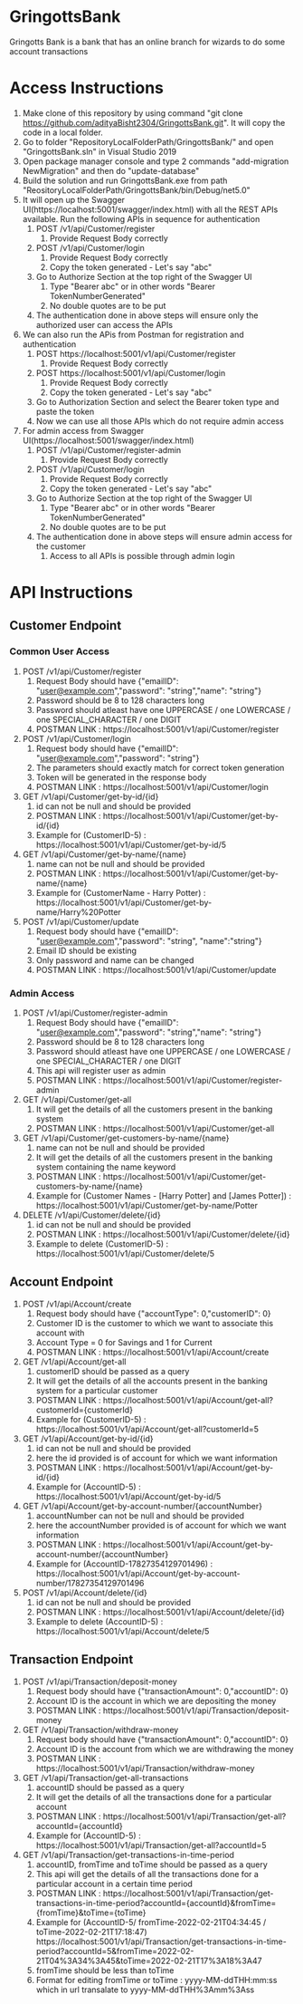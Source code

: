 # GringottsBank
Gringotts Bank is a bank that has an online branch for wizards to do some account transactions

# Access Instructions
1. Make clone of this repository by using command "git clone https://github.com/adityaBisht2304/GringottsBank.git". It will copy the code in a local folder.
2. Go to folder "RepositoryLocalFolderPath/GringottsBank/" and open "GringottsBank.sln" in Visual Studio 2019
3. Open package manager console and type 2 commands "add-migration NewMigration" and then do "update-database"
4. Build the solution and run GringottsBank.exe from path "ReositoryLocalFolderPath/GringottsBank/bin/Debug/net5.0"
5. It will open up the Swagger UI(https://localhost:5001/swagger/index.html) with all the REST APIs available. Run the following APIs in sequence for authentication
   1. POST /v1/api/Customer/register 
      1. Provide Request Body correctly
   2. POST /v1/api/Customer/login 
      1. Provide Request Body correctly
      2. Copy the token generated - Let's say "abc"
   3. Go to Authorize Section at the top right of the Swagger UI
      1. Type "Bearer abc" or in other words "Bearer TokenNumberGenerated"
      2. No double quotes are to be put
   4. The authentication done in above steps will ensure only the authorized user can access the APIs
6. We can also run the APis from Postman for registration and authentication
   1. POST https://localhost:5001/v1/api/Customer/register 
      1. Provide Request Body correctly
   2. POST https://localhost:5001/v1/api/Customer/login
      1. Provide Request Body correctly
      2. Copy the token generated - Let's say "abc"
   3. Go to Authorization Section and select the Bearer token type and paste the token
   4. Now we can use all those APIs which do not require admin access
7. For admin access from Swagger UI(https://localhost:5001/swagger/index.html)
   1. POST /v1/api/Customer/register-admin
      1. Provide Request Body correctly
   2. POST /v1/api/Customer/login 
      1. Provide Request Body correctly
      2. Copy the token generated - Let's say "abc"
   3. Go to Authorize Section at the top right of the Swagger UI
      1. Type "Bearer abc" or in other words "Bearer TokenNumberGenerated"
      2. No double quotes are to be put
   4. The authentication done in above steps will ensure admin access for the customer
      1. Access to all APIs is possible through admin login

# API Instructions
## Customer Endpoint
### Common User Access
1. POST /v1/api/Customer/register
   1. Request Body should have {"emailID": "user@example.com","password": "string","name": "string"}
   2. Password should be 8 to 128 characters long
   3. Password should atleast have one UPPERCASE / one LOWERCASE / one SPECIAL_CHARACTER / one DIGIT
   4. POSTMAN LINK : https://localhost:5001/v1/api/Customer/register
2. POST /v1/api/Customer/login
   1. Request body should have {"emailID": "user@example.com","password": "string"}
   2. The parameters should exactly match for correct token generation
   3. Token will be generated in the response body
   4. POSTMAN LINK : https://localhost:5001/v1/api/Customer/login
3. GET /v1/api/Customer/get-by-id/{id}
   1. id can not be null and should be provided
   2. POSTMAN LINK : https://localhost:5001/v1/api/Customer/get-by-id/{id}
   3. Example for (CustomerID-5) : https://localhost:5001/v1/api/Customer/get-by-id/5
4. GET /v1/api/Customer/get-by-name/{name}
   1. name can not be null and should be provided
   2. POSTMAN LINK : https://localhost:5001/v1/api/Customer/get-by-name/{name}
   3. Example for (CustomerName - Harry Potter) : https://localhost:5001/v1/api/Customer/get-by-name/Harry%20Potter
6. POST /v1/api/Customer/update
   1. Request body should have {"emailID": "user@example.com","password": "string", "name":"string"}
   2. Email ID should be existing
   3. Only password and name can be changed
   5. POSTMAN LINK : https://localhost:5001/v1/api/Customer/update

### Admin Access
1. POST /v1/api/Customer/register-admin
   1. Request Body should have {"emailID": "user@example.com","password": "string","name": "string"}
   2. Password should be 8 to 128 characters long
   3. Password should atleast have one UPPERCASE / one LOWERCASE / one SPECIAL_CHARACTER / one DIGIT
   4. This api will register user as admin
   5. POSTMAN LINK : https://localhost:5001/v1/api/Customer/register-admin
2. GET /v1/api/Customer/get-all
   1. It will get the details of all the customers present in the banking system
   2. POSTMAN LINK : https://localhost:5001/v1/api/Customer/get-all
4. GET /v1/api/Customer/get-customers-by-name/{name}
   1. name can not be null and should be provided
   2. It will get the details of all the customers present in the banking system containing the name keyword
   3. POSTMAN LINK : https://localhost:5001/v1/api/Customer/get-customers-by-name/{name}
   4. Example for (Customer Names - [Harry Potter] and [James Potter]) : https://localhost:5001/v1/api/Customer/get-by-name/Potter
5. DELETE /v1/api/Customer/delete/{id}
   1. id can not be null and should be provided
   2. POSTMAN LINK : https://localhost:5001/v1/api/Customer/delete/{id}
   3. Example to delete (CustomerID-5) : https://localhost:5001/v1/api/Customer/delete/5

## Account Endpoint
1. POST /v1/api/Account/create
   1. Request body should have {"accountType": 0,"customerID": 0}
   2. Customer ID is the customer to which we want to associate this account with
   3. Account Type = 0 for Savings and 1 for Current
   4. POSTMAN LINK : https://localhost:5001/v1/api/Account/create
2. GET /v1/api/Account/get-all
   1. customerID should be passed as a query
   2. It will get the details of all the accounts present in the banking system for a particular customer
   3. POSTMAN LINK : https://localhost:5001/v1/api/Account/get-all?customerId={customerId}
   4. Example for (CustomerID-5) :  https://localhost:5001/v1/api/Account/get-all?customerId=5
3. GET /v1/api/Account/get-by-id/{id}
   1. id can not be null and should be provided
   2. here the id provided is of account for which we want information
   3. POSTMAN LINK : https://localhost:5001/v1/api/Account/get-by-id/{id}
   4. Example for (AccountID-5) : https://localhost:5001/v1/api/Account/get-by-id/5
4. GET /v1/api/Account/get-by-account-number/{accountNumber}
   1. accountNumber can not be null and should be provided
   2. here the accountNumber provided is of account for which we want information
   3. POSTMAN LINK : https://localhost:5001/v1/api/Account/get-by-account-number/{accountNumber}
   4. Example for (AccountID-17827354129701496) : https://localhost:5001/v1/api/Account/get-by-account-number/17827354129701496
5. POST /v1/api/Account/delete/{id}
   1. id can not be null and should be provided
   2. POSTMAN LINK : https://localhost:5001/v1/api/Account/delete/{id}
   3. Example to delete (AccountID-5) : https://localhost:5001/v1/api/Account/delete/5

## Transaction Endpoint
1. POST /v1/api/Transaction/deposit-money
   1. Request body should have {"transactionAmount": 0,"accountID": 0}
   2. Account ID is the account in which we are depositing the money
   3. POSTMAN LINK : https://localhost:5001/v1/api/Transaction/deposit-money
2. GET /v1/api/Transaction/withdraw-money
   1. Request body should have {"transactionAmount": 0,"accountID": 0}
   2. Account ID is the account from which we are withdrawing the money
   3. POSTMAN LINK : https://localhost:5001/v1/api/Transaction/withdraw-money
3. GET /v1/api/Transaction/get-all-transactions
   1. accountID should be passed as a query
   2. It will get the details of all the transactions done for a particular account
   3. POSTMAN LINK : https://localhost:5001/v1/api/Transaction/get-all?accountId={accountId}
   4. Example for (AccountID-5) :  https://localhost:5001/v1/api/Transaction/get-all?accountId=5
4. GET /v1/api/Transaction/get-transactions-in-time-period
   1. accountID, fromTime and toTime should be passed as a query
   2. This api will get the details of all the transactions done for a particular account in a certain time period
   3. POSTMAN LINK : https://localhost:5001/v1/api/Transaction/get-transactions-in-time-period?accountId={accountId}&fromTime={fromTime}&toTime={toTime}
   4. Example for (AccountID-5/ fromTime-2022-02-21T04:34:45 / toTime-2022-02-21T17:18:47) 
      https://localhost:5001/v1/api/Transaction/get-transactions-in-time-period?accountId=5&fromTime=2022-02-21T04%3A34%3A45&toTime=2022-02-21T17%3A18%3A47
   5. fromTime should be less than toTime
   6. Format for editing fromTime or toTime : yyyy-MM-ddTHH:mm:ss which in url transalate to yyyy-MM-ddTHH%3Amm%3Ass
